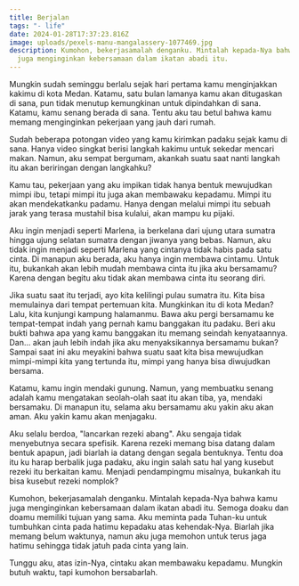 ```yaml
---
title: Berjalan
tags: "- life"
date: 2024-01-28T17:37:23.816Z
image: uploads/pexels-manu-mangalassery-1077469.jpg
description: K﻿umohon, bekerjasamalah denganku. Mintalah kepada-Nya bahwa kamu
  juga menginginkan kebersamaan dalam ikatan abadi itu.
---
```

M﻿ungkin sudah seminggu berlalu sejak hari pertama kamu menginjakkan kakimu di kota Medan. Katamu, satu bulan lamanya kamu akan ditugaskan di sana, pun tidak menutup kemungkinan untuk dipindahkan di sana. Katamu, kamu senang berada di sana. Tentu aku tau betul bahwa kamu memang menginginkan pekerjaan yang jauh dari rumah.

S﻿udah beberapa potongan video yang kamu kirimkan padaku sejak kamu di sana. Hanya video singkat berisi langkah kakimu untuk sekedar mencari makan. Namun, aku sempat bergumam, akankah suatu saat nanti langkah itu akan beriringan dengan langkahku?

K﻿amu tau, pekerjaan yang aku impikan tidak hanya bentuk mewujudkan mimpi ibu, tetapi mimpi itu juga akan membawaku kepadamu. Mimpi itu akan mendekatkanku padamu. Hanya dengan melalui mimpi itu sebuah jarak yang terasa mustahil bisa kulalui, akan mampu ku pijaki.

A﻿ku ingin menjadi seperti Marlena, ia berkelana dari ujung utara sumatra hingga ujung selatan sumatra dengan jiwanya yang bebas. Namun, aku tidak ingin menjadi seperti Marlena yang cintanya tidak habis pada satu cinta. Di manapun aku berada, aku hanya ingin membawa cintamu. Untuk itu, bukankah akan lebih mudah membawa cinta itu jika aku bersamamu? Karena dengan begitu aku tidak akan membawa cinta itu seorang diri. 

J﻿ika suatu saat itu terjadi, ayo kita kelilingi pulau sumatra itu. Kita bisa memulainya dari tempat pertemuan kita. Mungkinkan itu di kota Medan? Lalu, kita kunjungi kampung halamanmu. Bawa aku pergi bersamamu ke tempat-tempat indah yang pernah kamu banggakan itu padaku. Beri aku bukti bahwa apa yang kamu banggakan itu memang seindah kenyataannya. Dan... akan jauh lebih indah jika aku menyaksikannya bersamamu bukan? Sampai saat ini aku meyakini bahwa suatu saat kita bisa mewujudkan mimpi-mimpi kita yang tertunda itu, mimpi yang hanya bisa diwujudkan bersama. 

K﻿atamu, kamu ingin mendaki gunung. Namun, yang membuatku senang adalah kamu mengatakan seolah-olah saat itu akan tiba, ya, mendaki bersamaku. Di manapun itu, selama aku bersamamu aku yakin aku akan aman. Aku yakin kamu akan menjagaku. 

A﻿ku selalu berdoa, "lancarkan rezeki abang". Aku sengaja tidak menyebutnya secara spefisik. Karena rezeki memang bisa datang dalam bentuk apapun, jadi biarlah ia datang dengan segala bentuknya. Tentu doa itu ku harap berbalik juga padaku, aku ingin salah satu hal yang kusebut rezeki itu berkaitan kamu. Menjadi pendampingmu misalnya, bukankah itu bisa kusebut rezeki nomplok?

K﻿umohon, bekerjasamalah denganku. Mintalah kepada-Nya bahwa kamu juga menginginkan kebersamaan dalam ikatan abadi itu. Semoga doaku dan doamu memiliki tujuan yang sama. Aku meminta pada Tuhan-ku untuk tumbuhkan cinta pada hatimu kepadaku atas kehendak-Nya. Biarlah jika memang belum waktunya, namun aku juga memohon untuk terus jaga hatimu sehingga tidak jatuh pada cinta yang lain.

T﻿unggu aku, atas izin-Nya, cintaku akan membawaku kepadamu. Mungkin butuh waktu, tapi kumohon bersabarlah.